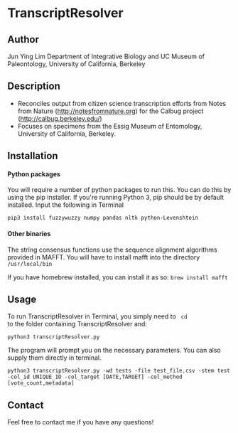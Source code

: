 TranscriptResolver
=================
## Author
Jun Ying Lim
Department of Integrative Biology and UC Museum of Paleontology, University of California, Berkeley

## Description
* Reconciles output from citizen science transcription efforts from Notes from Nature (http://notesfromnature.org) for the Calbug project (http://calbug.berkeley.edu/)
* Focuses on specimens from the Essig Museum of Entomology, University of California, Berkeley.

## Installation
#### Python packages
You will require a number of python packages to run this. You can do this by using the pip installer. If you're running Python 3, pip should be by default installed. Input the following in Terminal

`pip3 install fuzzywuzzy numpy pandas nltk python-Levenshtein`

#### Other binaries
The string consensus functions use the sequence alignment algorithms provided in MAFFT. You will have to install mafft into the directory `/usr/local/bin`

If you have homebrew installed, you can install it as so:
`brew install mafft`

## Usage
To run TranscriptResolver in Terminal, you simply need to <code> cd </code> to the folder containing TranscriptResolver and:

`python3 transcriptResolver.py`

The program will prompt you on the necessary parameters. You can also supply them directly in terminal.

`python3 transcriptResolver.py -wd tests -file test_file.csv -stem test -col_id UNIQUE_ID -col_target [DATE,TARGET] -col_method [vote_count,metadata]`


## Contact
Feel free to contact me if you have any questions!
